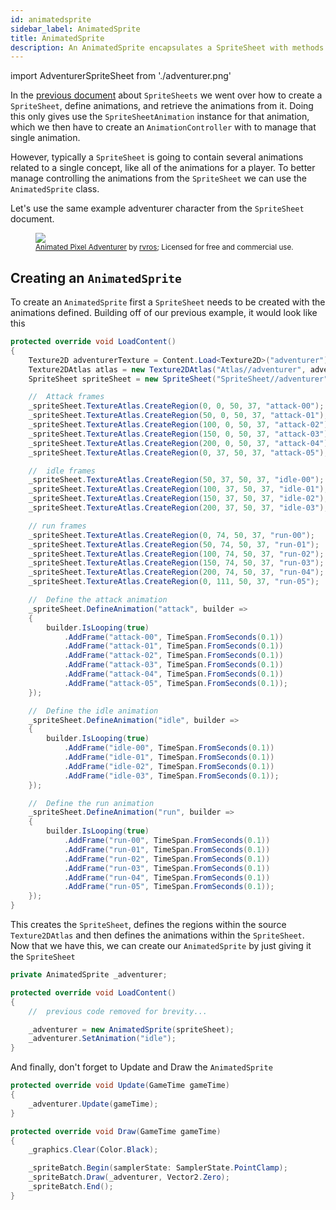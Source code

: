 ```yaml
---
id: animatedsprite
sidebar_label: AnimatedSprite
title: AnimatedSprite
description: An AnimatedSprite encapsulates a SpriteSheet with methods to set the current animation and control the playback. 
---
```


import AdventurerSpriteSheet from './adventurer.png'

In the [previous document](/docs/features/2d-animations/spritesheet/spritesheet) about `SpriteSheets` we went over how to create a `SpriteSheet`, define animations, and retrieve the animations from it.  Doing this only gives use the `SpriteSheetAnimation` instance for that animation, which we then have to create an `AnimationController` with to manage that single animation.

However, typically a `SpriteSheet` is going to contain several animations related to a single concept, like all of the animations for a player.  To better manage controlling the animations from the `SpriteSheet` we can use the `AnimatedSprite` class.

Let's use the same example adventurer character from the `SpriteSheet` document.

<figure>
    <img src={AdventurerSpriteSheet} style={{width: '100%', imageRendering: 'pixelated'}}/>
    <figcaption>
        <small>
            <a href="https://rvros.itch.io/animated-pixel-hero">Animated Pixel Adventurer</a> by <a href="https://rvros.itch.io/">rvros</a>; Licensed for free and commercial use.
        </small>
    </figcaption>
</figure>

## Creating an `AnimatedSprite`
To create an `AnimatedSprite` first a `SpriteSheet` needs to be created with the animations defined.  Building off of our previous example, it would look like this

```cs
protected override void LoadContent()
{
    Texture2D adventurerTexture = Content.Load<Texture2D>("adventurer");
    Texture2DAtlas atlas = new Texture2DAtlas("Atlas//adventurer", adventurerTexture);
    SpriteSheet spriteSheet = new SpriteSheet("SpriteSheet//adventurer", atlas);

    //  Attack frames
    _spriteSheet.TextureAtlas.CreateRegion(0, 0, 50, 37, "attack-00");
    _spriteSheet.TextureAtlas.CreateRegion(50, 0, 50, 37, "attack-01");
    _spriteSheet.TextureAtlas.CreateRegion(100, 0, 50, 37, "attack-02");
    _spriteSheet.TextureAtlas.CreateRegion(150, 0, 50, 37, "attack-03");
    _spriteSheet.TextureAtlas.CreateRegion(200, 0, 50, 37, "attack-04");
    _spriteSheet.TextureAtlas.CreateRegion(0, 37, 50, 37, "attack-05");

    //  idle frames
    _spriteSheet.TextureAtlas.CreateRegion(50, 37, 50, 37, "idle-00");
    _spriteSheet.TextureAtlas.CreateRegion(100, 37, 50, 37, "idle-01");
    _spriteSheet.TextureAtlas.CreateRegion(150, 37, 50, 37, "idle-02");
    _spriteSheet.TextureAtlas.CreateRegion(200, 37, 50, 37, "idle-03");

    // run frames
    _spriteSheet.TextureAtlas.CreateRegion(0, 74, 50, 37, "run-00");
    _spriteSheet.TextureAtlas.CreateRegion(50, 74, 50, 37, "run-01");
    _spriteSheet.TextureAtlas.CreateRegion(100, 74, 50, 37, "run-02");
    _spriteSheet.TextureAtlas.CreateRegion(150, 74, 50, 37, "run-03");
    _spriteSheet.TextureAtlas.CreateRegion(200, 74, 50, 37, "run-04");
    _spriteSheet.TextureAtlas.CreateRegion(0, 111, 50, 37, "run-05");    

    //  Define the attack animation
    _spriteSheet.DefineAnimation("attack", builder =>
    {
        builder.IsLooping(true)
            .AddFrame("attack-00", TimeSpan.FromSeconds(0.1))
            .AddFrame("attack-01", TimeSpan.FromSeconds(0.1))
            .AddFrame("attack-02", TimeSpan.FromSeconds(0.1))
            .AddFrame("attack-03", TimeSpan.FromSeconds(0.1))
            .AddFrame("attack-04", TimeSpan.FromSeconds(0.1))
            .AddFrame("attack-05", TimeSpan.FromSeconds(0.1));
    });

    //  Define the idle animation
    _spriteSheet.DefineAnimation("idle", builder =>
    {
        builder.IsLooping(true)
            .AddFrame("idle-00", TimeSpan.FromSeconds(0.1))
            .AddFrame("idle-01", TimeSpan.FromSeconds(0.1))
            .AddFrame("idle-02", TimeSpan.FromSeconds(0.1))
            .AddFrame("idle-03", TimeSpan.FromSeconds(0.1));
    });

    //  Define the run animation
    _spriteSheet.DefineAnimation("run", builder =>
    {
        builder.IsLooping(true)
            .AddFrame("run-00", TimeSpan.FromSeconds(0.1))
            .AddFrame("run-01", TimeSpan.FromSeconds(0.1))
            .AddFrame("run-02", TimeSpan.FromSeconds(0.1))
            .AddFrame("run-03", TimeSpan.FromSeconds(0.1))
            .AddFrame("run-04", TimeSpan.FromSeconds(0.1))
            .AddFrame("run-05", TimeSpan.FromSeconds(0.1));
    });    
}
```

This creates the `SpriteSheet`, defines the regions within the source `Texture2DAtlas` and then defines the animations within the `SpriteSheet`.  Now that we have this, we can create our `AnimatedSprite` by just giving it the `SpriteSheet`

```cs
private AnimatedSprite _adventurer;

protected override void LoadContent()
{
    //  previous code removed for brevity...

    _adventurer = new AnimatedSprite(spriteSheet);
    _adventurer.SetAnimation("idle");
}
```

And finally, don't forget to Update and Draw the `AnimatedSprite`

```cs
protected override void Update(GameTime gameTime)
{
    _adventurer.Update(gameTime);
}

protected override void Draw(GameTime gameTime)
{
    _graphics.Clear(Color.Black);

    _spriteBatch.Begin(samplerState: SamplerState.PointClamp);
    _spriteBatch.Draw(_adventurer, Vector2.Zero);
    _spriteBatch.End();
}
```